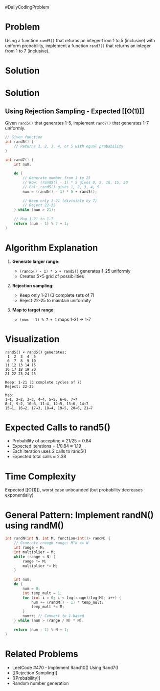 #DailyCodingProblem 
# Problem

Using a function `rand5()` that returns an integer from 1 to 5 (inclusive) with uniform probability, implement a function `rand7()` that returns an integer from 1 to 7 (inclusive).
# Solution
# Solution

## Using Rejection Sampling - Expected [[O(1)]]

Given `rand5()` that generates 1-5, implement `rand7()` that generates 1-7 uniformly.

```cpp
// Given function
int rand5() {
    // Returns 1, 2, 3, 4, or 5 with equal probability
}

int rand7() {
    int num;
    
    do {
        // Generate number from 1 to 25
        // Row: (rand5() - 1) * 5 gives 0, 5, 10, 15, 20
        // Col: rand5() gives 1, 2, 3, 4, 5
        num = (rand5() - 1) * 5 + rand5();
        
        // Keep only 1-21 (divisible by 7)
        // Reject 22-25
    } while (num > 21);
    
    // Map 1-21 to 1-7
    return (num - 1) % 7 + 1;
}
```

# Algorithm Explanation

1. **Generate larger range**: 
   - `(rand5() - 1) * 5 + rand5()` generates 1-25 uniformly
   - Creates 5×5 grid of possibilities

2. **Rejection sampling**:
   - Keep only 1-21 (3 complete sets of 7)
   - Reject 22-25 to maintain uniformity

3. **Map to target range**:
   - `(num - 1) % 7 + 1` maps 1-21 → 1-7

# Visualization

```
rand5() × rand5() generates:
 1  2  3  4  5
 6  7  8  9 10
11 12 13 14 15
16 17 18 19 20
21 22 23 24 25

Keep: 1-21 (3 complete cycles of 7)
Reject: 22-25

Map:
1→1, 2→2, 3→3, 4→4, 5→5, 6→6, 7→7
8→1, 9→2, 10→3, 11→4, 12→5, 13→6, 14→7
15→1, 16→2, 17→3, 18→4, 19→5, 20→6, 21→7
```

# Expected Calls to rand5()

- Probability of accepting = 21/25 = 0.84
- Expected iterations = 1/0.84 ≈ 1.19
- Each iteration uses 2 calls to rand5()
- Expected total calls ≈ 2.38

# Time Complexity

Expected [[O(1)]], worst case unbounded (but probability decreases exponentially)

# General Pattern: Implement randN() using randM()

```cpp
int randN(int N, int M, function<int()> randM) {
    // Generate enough range: M^k >= N
    int range = M;
    int multiplier = M;
    while (range < N) {
        range *= M;
        multiplier *= M;
    }
    
    int num;
    do {
        num = 0;
        int temp_mult = 1;
        for (int i = 0; i < log(range)/log(M); i++) {
            num += (randM() - 1) * temp_mult;
            temp_mult *= M;
        }
        num++; // Convert to 1-based
    } while (num > (range / N) * N);
    
    return (num - 1) % N + 1;
}
```

# Related Problems

- LeetCode #470 - Implement Rand10() Using Rand7()
- [[Rejection Sampling]]
- [[Probability]]
- Random number generation
